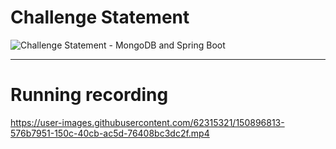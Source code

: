 # Challenge Statement

![Challenge Statement - MongoDB and Spring Boot](https://user-images.githubusercontent.com/62315321/150895132-0b5bb9c7-cf49-4c4c-b414-2f69fa5f24da.png)


***

# Running recording

https://user-images.githubusercontent.com/62315321/150896813-576b7951-150c-40cb-ac5d-76408bc3dc2f.mp4